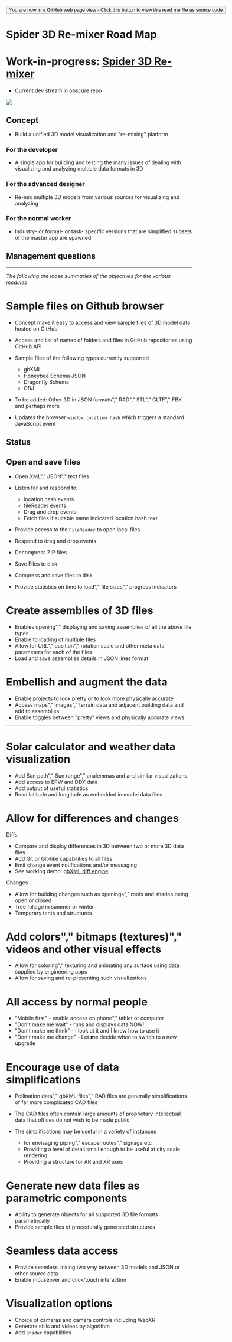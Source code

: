 <span style="display:none;">
  <a href="https://ladybug-tools.github.io/spider-2020/" title="View file as a web page.">You are now in a GitHub source code view - click this link to view Read Me file as a web page</a>
</span>

<div>
  <input type="button" onclick="window.location.href=&quot;https://github.com/ladybug-tools/spider-2020&quot;;" value="You are now in a GitHub web page view - Click this button to view this read me file as source code">
</div>

# Spider 3D Re-mixer Road Map

# Work-in-progress: [Spider 3D Re-mixer](https://ladybug.tools/spider-2020/spider-3d-remixer/ "Architecture is frozen music")

- Current dev stream in obscure repo

![](https://user-images.githubusercontent.com/547626/75589643-2c840100-5a30-11ea-98ae-ad386b27d106.png)

## Concept

- Build a unified 3D model visualization and "re-mixing" platform

### For the developer

- A single app for building and testing the many issues of dealing with visualizing and analyzing multiple data formats in 3D

### For the advanced designer

- Re-mix multiple 3D models from various sources for visualizing and analyzing

### For the normal worker

- Industry- or format- or task- specific versions that are simplified subsets of the master app are spawned

## Management questions

--------------------------------------------------------------------------------

_The following are loose summaries of the objectives for the various modules_

# Sample files on Github browser

- Concept make it easy to access and view sample files of 3D model data hosted on GitHub
- Access and list of names of folders and files in GitHub repositories using GitHub API
- Sample files of the following types currently supported

  - gbXML
  - Honeybee Schema JSON
  - Dragonfly Schema
  - OBJ

- To be added: Other 3D in JSON formats"," RAD"," STL"," GLTF"," FBX and perhaps more
- Updates the browser `window.location hash` which triggers a standard JavaScript event

## Status

## Open and save files

- Open XML"," JSON"," text files
- Listen for and respond to:

  - location hash events
  - fileReader events
  - Drag and drop events
  - Fetch files if suitable name indicated location.hash text

- Provide access to the `FileReader` to open local files
- Respond to drag and drop events
- Decompress ZIP files
- Save Files to disk
- Compress and save files to disk
- Provide statistics on time to load"," file sizes"," progress indicators

# Create assemblies of 3D files

- Enables opening"," displaying and saving assemblies of all the above file types
- Enable to loading of multiple files
- Allow for URL"," position"," rotation scale and other meta data parameters for each of the files
- Load and save assemblies details in JSON lines format

# Embellish and augment the data

- Enable projects to look pretty or to look more physically accurate
- Access maps"," images"," terrain data and adjacent building data and add to assemblies
- Enable toggles between "pretty" views and physically accurate views

--------------------------------------------------------------------------------

# Solar calculator and weather data visualization

- Add Sun path"," Sun range"," analemmas and and similar visualizations
- Add access to EPW and DDY data
- Add output of useful statistics
- Read latitude and longitude as embedded in model data files

# Allow for differences and changes

Diffs

- Compare and display differences in 3D between two or more 3D data files
- Add Git or Git-like capabilities to all files
- Emit change event notifications and/or messaging
- See working demo: [gbXML diff engine](https://www.ladybug.tools/spider/cookbook/gbxml-diff-engine/v-0-01-00/gbxml-diff-engine.html)

Changes

- Allow for building changes such as openings"," roofs and shades being open or closed
- Tree foliage in summer or winter
- Temporary tents and structures

# Add colors"," bitmaps (textures)"," videos and other visual effects

- Allow for coloring"," texturing and animating any surface using data supplied by engineering apps
- Allow for saving and re-presenting such visualizations

# All access by normal people

- "Mobile first" - enable access on phone"," tablet or computer
- "Don't make me wait" - runs and displays data NOW!
- "Don't make me think" - I look at it and I know how to use it
- "Don't make me change" - Let ****me**** decide when to switch to a new upgrade

# Encourage use of data simplifications

- Pollination data"," gbXML files"," RAD files are generally simplifications of far more complicated CAD files
- The CAD files often contain large amounts of proprietary intellectual data that offices do not wish to be made public
- The simplifications may be useful in a variety of instances

  - for envisaging piping"," escape routes"," signage etc
  - Providing a level of detail small enough to be useful at city scale rendering
  - Providing a structure for AR and XR uses

# Generate new data files as parametric components

- Ability to generate objects for all supported 3D file formats parametrically
- Provide sample files of procedurally generated structures

# Seamless data access

- Provide seamless linking two way between 3D models and JSON or other source data
- Enable mouseover and click/touch interaction

# Visualization options

- Choice of cameras and camera controls including WebXR
- Generate stills and videos by algorithm
- Add `Shader` capabilities
